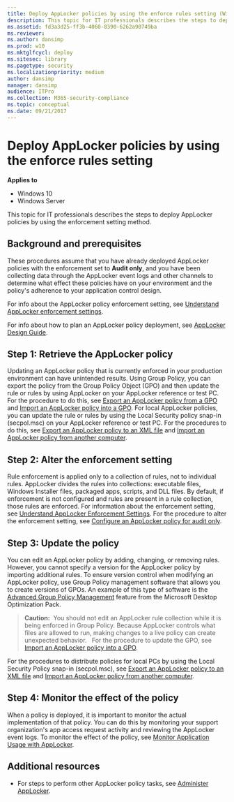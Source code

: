 ```yaml
---
title: Deploy AppLocker policies by using the enforce rules setting (Windows 10)
description: This topic for IT professionals describes the steps to deploy AppLocker policies by using the enforcement setting method.
ms.assetid: fd3a3d25-ff3b-4060-8390-6262a90749ba
ms.reviewer: 
ms.author: dansimp
ms.prod: w10
ms.mktglfcycl: deploy
ms.sitesec: library
ms.pagetype: security
ms.localizationpriority: medium
author: dansimp
manager: dansimp
audience: ITPro
ms.collection: M365-security-compliance
ms.topic: conceptual
ms.date: 09/21/2017
---
```


# Deploy AppLocker policies by using the enforce rules setting

**Applies to**
 -   Windows 10 
 -   Windows Server

This topic for IT professionals describes the steps to deploy AppLocker policies by using the enforcement setting method.

## Background and prerequisites

These procedures assume that you have already deployed AppLocker policies with the enforcement set to **Audit only**, and you have been collecting data through the AppLocker event logs and other channels to determine what effect these policies have on your environment and the policy's adherence to your application control design.

For info about the AppLocker policy enforcement setting, see [Understand AppLocker enforcement settings](understand-applocker-enforcement-settings.md).

For info about how to plan an AppLocker policy deployment, see [AppLocker Design Guide](applocker-policies-design-guide.md).

## Step 1: Retrieve the AppLocker policy

Updating an AppLocker policy that is currently enforced in your production environment can have unintended results. Using Group Policy, you can export the policy from the Group Policy Object (GPO) and then update the rule or rules by using AppLocker on your AppLocker reference or test PC. For the procedure to do this, see [Export an AppLocker policy from a GPO](export-an-applocker-policy-from-a-gpo.md) and [Import an AppLocker policy into a GPO](import-an-applocker-policy-into-a-gpo.md). For local AppLocker policies, you can update the rule or rules by using the Local Security policy snap-in (secpol.msc) on your AppLocker reference or test PC. For the procedures to do this, see [Export an AppLocker policy to an XML file](export-an-applocker-policy-to-an-xml-file.md) and [Import an AppLocker policy from another computer](import-an-applocker-policy-from-another-computer.md).

## Step 2: Alter the enforcement setting

Rule enforcement is applied only to a collection of rules, not to individual rules. AppLocker divides the rules into collections: executable files, Windows Installer files, packaged apps, scripts, and DLL files. By default, if enforcement is not configured and rules are present in a rule collection, those rules are enforced. For information about the enforcement setting, see [Understand AppLocker Enforcement Settings](understand-applocker-enforcement-settings.md). For the procedure to alter the enforcement setting, see [Configure an AppLocker policy for audit only](configure-an-applocker-policy-for-audit-only.md).

## Step 3: Update the policy

You can edit an AppLocker policy by adding, changing, or removing rules. However, you cannot specify a version for the AppLocker policy by importing additional rules. To ensure version control when modifying an AppLocker policy, use Group Policy management software that allows you to create versions of GPOs. An example of this type of software is the [Advanced Group Policy Management](https://go.microsoft.com/fwlink/p/?LinkId=145013) feature from the 
Microsoft Desktop Optimization Pack.

>**Caution:**  You should not edit an AppLocker rule collection while it is being enforced in Group Policy. Because AppLocker controls what files are allowed to run, making changes to a live policy can create unexpected behavior.
 
For the procedure to update the GPO, see [Import an AppLocker policy into a GPO](import-an-applocker-policy-into-a-gpo.md).

For the procedures to distribute policies for local PCs by using the Local Security Policy snap-in (secpol.msc), see [Export an AppLocker policy to an XML file](export-an-applocker-policy-to-an-xml-file.md) and [Import an AppLocker policy from another computer](import-an-applocker-policy-from-another-computer.md).

## Step 4: Monitor the effect of the policy

When a policy is deployed, it is important to monitor the actual implementation of that policy. You can do this by monitoring your support organization's app access request activity and reviewing the AppLocker event logs. To monitor the effect of the policy, see [Monitor Application Usage with AppLocker](monitor-application-usage-with-applocker.md).

## Additional resources

-   For steps to perform other AppLocker policy tasks, see [Administer AppLocker](administer-applocker.md).
 
 
